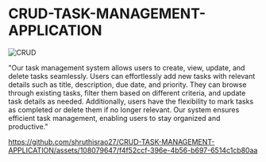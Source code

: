 # CRUD-TASK-MANAGEMENT-APPLICATION
![CRUD](https://github.com/shruthisrao27/CRUD-TASK-MANAGEMENT-APPLICATION/assets/108079647/8bd7092b-3f0e-4321-b1fb-6c259fa897f8)

"Our task management system allows users to create, view, update, and delete tasks seamlessly. Users can effortlessly add new tasks with relevant details such as title, description, due date, and priority. They can browse through existing tasks, filter them based on different criteria, and update task details as needed. Additionally, users have the flexibility to mark tasks as completed or delete them if no longer relevant. Our system ensures efficient task management, enabling users to stay organized and productive."




https://github.com/shruthisrao27/CRUD-TASK-MANAGEMENT-APPLICATION/assets/108079647/f4f52ccf-396e-4b56-b697-6514c1cb80aa

